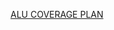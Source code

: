 [ALU COVERAGE PLAN](<https://docs.google.com/spreadsheets/d/1\_su7IA0xdpuIkAFLWcpJILmcVi\_nRCoI/edit?usp=sharing\&ouid=108282355793634064022\&rtpof=true\&sd=true>)

